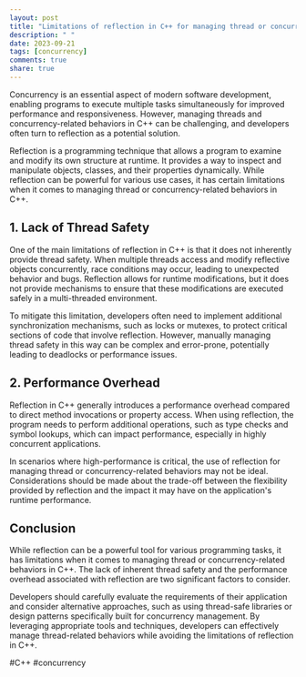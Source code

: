 ```yaml
---
layout: post
title: "Limitations of reflection in C++ for managing thread or concurrency-related behaviors."
description: " "
date: 2023-09-21
tags: [concurrency]
comments: true
share: true
---
```


Concurrency is an essential aspect of modern software development, enabling programs to execute multiple tasks simultaneously for improved performance and responsiveness. However, managing threads and concurrency-related behaviors in C++ can be challenging, and developers often turn to reflection as a potential solution. 

Reflection is a programming technique that allows a program to examine and modify its own structure at runtime. It provides a way to inspect and manipulate objects, classes, and their properties dynamically. While reflection can be powerful for various use cases, it has certain limitations when it comes to managing thread or concurrency-related behaviors in C++. 

## 1. Lack of Thread Safety

One of the main limitations of reflection in C++ is that it does not inherently provide thread safety. When multiple threads access and modify reflective objects concurrently, race conditions may occur, leading to unexpected behavior and bugs. Reflection allows for runtime modifications, but it does not provide mechanisms to ensure that these modifications are executed safely in a multi-threaded environment.

To mitigate this limitation, developers often need to implement additional synchronization mechanisms, such as locks or mutexes, to protect critical sections of code that involve reflection. However, manually managing thread safety in this way can be complex and error-prone, potentially leading to deadlocks or performance issues.

## 2. Performance Overhead

Reflection in C++ generally introduces a performance overhead compared to direct method invocations or property access. When using reflection, the program needs to perform additional operations, such as type checks and symbol lookups, which can impact performance, especially in highly concurrent applications.

In scenarios where high-performance is critical, the use of reflection for managing thread or concurrency-related behaviors may not be ideal. Considerations should be made about the trade-off between the flexibility provided by reflection and the impact it may have on the application's runtime performance.

## Conclusion

While reflection can be a powerful tool for various programming tasks, it has limitations when it comes to managing thread or concurrency-related behaviors in C++. The lack of inherent thread safety and the performance overhead associated with reflection are two significant factors to consider.

Developers should carefully evaluate the requirements of their application and consider alternative approaches, such as using thread-safe libraries or design patterns specifically built for concurrency management. By leveraging appropriate tools and techniques, developers can effectively manage thread-related behaviors while avoiding the limitations of reflection in C++.

\#C++ \#concurrency